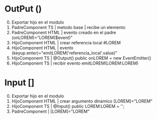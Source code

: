 # OutPut ()
0. Exportar hijo en el modulo
1. PadreComponent TS | metodo base | recibe un elemento
2. PadreComponent HTML | evento creado en el padre (onLOREM)="LOREM($event)"
3. HijoComponent HTML | crear referencia local #LOREM
4. HijoComponent HTML | evento (keyup.enter)="emitLOREM('referencia_local'.value)"
5. HijoComponent TS | @Output() public onLOREM = new EventEmitter<LOREM>()
6. HijoComponent TS | recibir evento emitLOREM(LOREM:LOREM)

# Input []
0. Exportar hijo en el modulo
1. HijoComponent HTML | crear argumento dinamico [LOREM]="LOREM"
2. HijoComponent TS | @Input() public LOREM:LOREM = '';
3. PadreComponent | [LOREM]="LOREM"